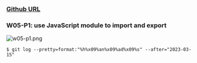 ### [Github URL](https://github.com/yuwen1213/1112-1N-js-demo-211410740.git)

### W05-P1: use JavaScript module to import and export

![w05-p1.png](https://hlbovfzvhsftjuylmwlc.supabase.co/storage/v1/object/public/demo-40/md_1N_img/w05-p1.png)

```
$ git log --pretty=format:"%h%x09%an%x09%ad%x09%s" --after="2023-03-15"
```
